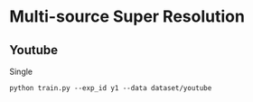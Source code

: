 # Multi-source Super Resolution

## Youtube

Single

```
python train.py --exp_id y1 --data dataset/youtube
```
